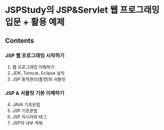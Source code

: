 # JSPStudy의 JSP&Servlet 웹 프로그래밍 입문 + 활용 예제
## Contents
### JSP 웹 프로그래밍 시작하기
01) 웹 프로그래밍 이해하기
02) JDK, Tomcat, Eclipse 설치
03) JSP 동작원리(톰켓)와 서블릿

### JSP & 서블릿 기본 이해하기
04) JAVA 기초문법
05) JSP 기초문법
06) JSP 지시자와 태그
07) JSP의 내부 객체
